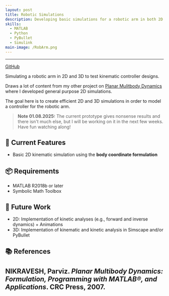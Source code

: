 ```yaml
---
layout: post
title: Robotic Simulations
description: Developing basic simulations for a robotic arm in both 2D and 3D.
skills: 
  - MATLAB
  - Python
  - PyBullet
  - Simulink
main-image: /RobArm.png
---
```


---
[GitHub](https://github.com/jcchincheong-bb/RoboticArm_Simulations)

Simulating a robotic arm in 2D and 3D to test kinematic controller designs.

Draws a lot of content from my other project on [Planar Mulitbody Dynamics](https://github.com/jcchincheong-bb/MBD_Simulations) where I developed general purpose 2D simulations. 

The goal here is to create efficient 2D and 3D simulations in order to model a controller for the robotic arm.

> **Note 01.08.2025:** The current prototype gives nonsense results and there isn't much else, but I will be working on it in the next few weeks. Have fun watching along!

## 🔧 Current Features
- Basic 2D kinematic simulation using the **body coordinate formulation**  

## 📦 Requirements
- MATLAB R2018b or later
- Symbolic Math Toolbox 

## 🚧 Future Work
- 2D: Implementation of kinetic analyses (e.g., forward and inverse dynamics) + Animations
- 3D: Implementation of kinematic and kinetic analysis in Simscape and/or PyBullet
  
## 📚 References
NIKRAVESH, Parviz. *Planar Multibody Dynamics: Formulation, Programming with MATLAB®, and Applications*. CRC Press, 2007.
---
